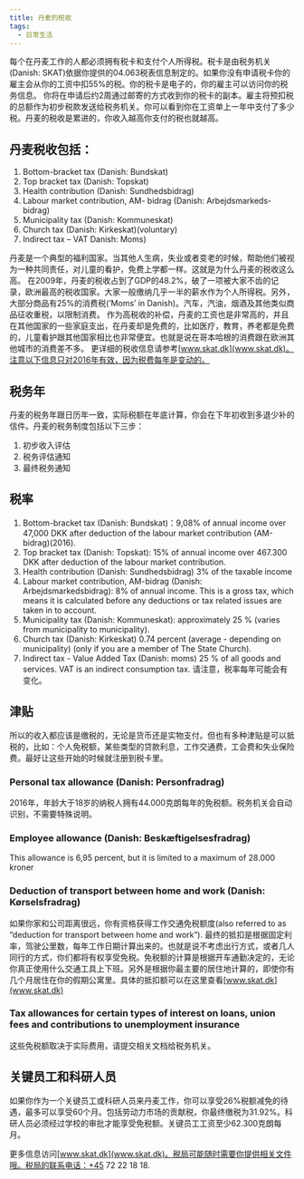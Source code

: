 ```yaml
---
title: 丹麦的税收
tags:
  - 日常生活
---
```


每个在丹麦工作的人都必须拥有税卡和支付个人所得税。税卡是由税务机关(Danish: SKAT)依据你提供的04.063税表信息制定的。如果你没有申请税卡你的雇主会从你的工资中扣55%的税。你的税卡是电子的，你的雇主可以访问你的税务信息。 你将在申请后约2周通过邮寄的方式收到你的税卡的副本。雇主将预扣税的总额作为初步税款发送给税务机关。你可以看到你在工资单上一年中支付了多少税。丹麦的税收是累进的，你收入越高你支付的税也就越高。

## 丹麦税收包括：
1. Bottom-bracket tax (Danish: Bundskat)
2. Top bracket tax (Danish: Topskat)
3. Health contribution (Danish: Sundhedsbidrag)
4. Labour market contribution, AM- bidrag (Danish: Arbejdsmarkeds-bidrag)
5. Municipality tax (Danish: Kommuneskat)
6. Church tax (Danish: Kirkeskat)(voluntary)
7. Indirect tax – VAT Danish: Moms)

丹麦是一个典型的福利国家。当其他人生病，失业或者变老的时候，帮助他们被视为一种共同责任，对儿童的看护，免费上学都一样。这就是为什么丹麦的税收这么高。
在2009年，丹麦的税收占到了GDP的48.2%，破了一项被大家不齿的记录，欧洲最高的税收国家。大家一般缴纳几乎一半的薪水作为个人所得税。另外，大部分商品有25%的消费税(’Moms’ in Danish)。汽车，汽油，烟酒及其他类似商品征收重税，以限制消费。
作为高税收的补偿，丹麦的工资也是非常高的，并且在其他国家的一些家庭支出，在丹麦却是免费的，比如医疗，教育，养老都是免费的，儿童看护跟其他国家相比也非常便宜。也就是说在哥本哈根的消费跟在欧洲其他城市的消费差不多。
更详细的税收信息请参考[www.skat.dk](www.skat.dk)。注意以下信息只对2016年有效，因为税费每年是变动的。

## 税务年
丹麦的税务年跟日历年一致，实际税额在年底计算，你会在下年初收到多退少补的信件。丹麦的税务制度包括以下三步：
1. 初步收入评估
2. 税务评估通知
3. 最终税务通知

## 税率
1. Bottom-bracket tax (Danish: Bundskat)：9,08% of annual income over 47,000 DKK after deduction of the labour market contribution (AM-bidrag)(2016).
2. Top bracket tax (Danish: Topskat): 15% of annual income over 467.300 DKK after deduction of the labour market contribution.
3. Health contribution (Danish: Sundhedsbidrag) 3% of the taxable income
4. Labour market contribution, AM-bidrag (Danish: Arbejdsmarkedsbidrag): 8% of annual income. This is a gross tax, which means it is calculated before any deductions or tax related issues are taken in to account.
5. Municipality tax (Danish: Kommuneskat): approximately 25 % (varies from municipality to municipality). 
6. Church tax (Danish: Kirkeskat) 0.74 percent (average - depending on municipality) (only if you are a member of The State Church).
7. Indirect tax - Value Added Tax (Danish: moms) 25 % of all goods and services. VAT is an indirect consumption tax.
请注意，税率每年可能会有变化。

## 津贴
所以的收入都应该是缴税的，无论是货币还是实物支付。但也有多种津贴是可以抵税的，比如：个人免税额，某些类型的贷款利息，工作交通费，工会费和失业保险费。最好让这些开始的时候就注册到税卡里。

### Personal tax allowance (Danish: Personfradrag)
2016年，年龄大于18岁的纳税人拥有44.000克朗每年的免税额。税务机关会自动识别，不需要特殊说明。

### Employee allowance (Danish: Beskæftigelsesfradrag)
This allowance is 6,95 percent, but it is limited to a maximum of 28.000 kroner

### Deduction of transport between home and work (Danish: Kørselsfradrag)
如果你家和公司距离很远，你有资格获得工作交通免税额度(also referred to as “deduction for transport between home and work”). 最终的抵扣是根据固定利率，驾驶公里数，每年工作日期计算出来的。也就是说不考虑出行方式，或者几人同行的方式，你们都将有权享受免税。免税额的计算是根据开车通勤决定的，无论你真正使用什么交通工具上下班。另外是根据你最主要的居住地计算的，即使你有几个月居住在你的假期公寓里。具体的抵扣额可以在这里查看[www.skat.dk](www.skat.dk)

### Tax allowances for certain types of interest on loans, union fees and contributions to unemployment insurance
这些免税额取决于实际费用，请提交相关文档给税务机关。

## 关键员工和科研人员
如果你作为一个关键员工或科研人员来丹麦工作，你可以享受26%税额减免的待遇，最多可以享受60个月。包括劳动力市场的贡献税，你最终缴税为31.92%。科研人员必须经过学校的审批才能享受免税额。关键员工工资至少62.300克朗每月。

更多信息访问[www.skat.dk](www.skat.dk)。税局可能随时需要你提供相关文件哦。税局的联系电话：+45 72 22 18 18.



